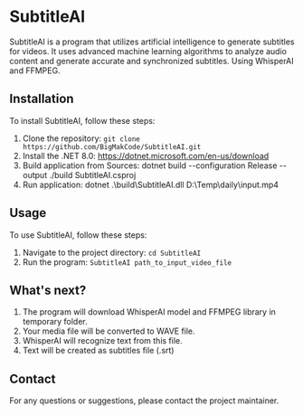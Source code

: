 # SubtitleAI

SubtitleAI is a program that utilizes artificial intelligence to generate subtitles for videos. It uses advanced machine learning algorithms to analyze audio content and generate accurate and synchronized subtitles. Using WhisperAI and FFMPEG.

## Installation

To install SubtitleAI, follow these steps:

1. Clone the repository: `git clone https://github.com/BigMakCode/SubtitleAI.git`
2. Install the .NET 8.0: https://dotnet.microsoft.com/en-us/download
3. Build application from Sources: dotnet build --configuration Release --output ./build SubtitleAI.csproj
4. Run application: dotnet .\build\SubtitleAI.dll D:\Temp\daily\input.mp4

## Usage

To use SubtitleAI, follow these steps:

1. Navigate to the project directory: `cd SubtitleAI`
2. Run the program: `SubtitleAI path_to_input_video_file`

## What's next?

1. The program will download WhisperAI model and FFMPEG library in temporary folder.
2. Your media file will be converted to WAVE file.
3. WhisperAI will recognize text from this file.
4. Text will be created as subtitles file (.srt)


## Contact

For any questions or suggestions, please contact the project maintainer.
